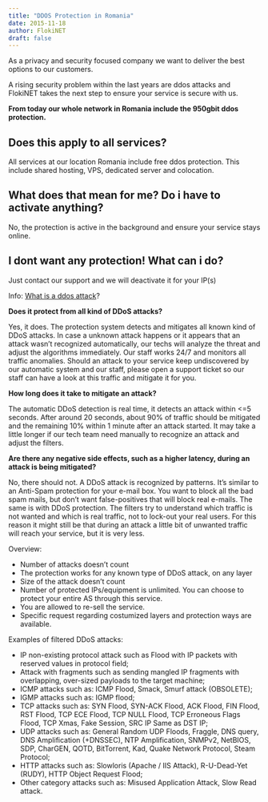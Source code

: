 ```yaml
---
title: "DDOS Protection in Romania"
date: 2015-11-18
author: FlokiNET
draft: false
---
```


As a privacy and security focused company we want to deliver the best options to our customers.

A rising security problem within the last years are ddos attacks and FlokiNET takes the next step to ensure your service is secure with us.

**From today our whole network in Romania include the 950gbit ddos protection.**

## Does this apply to all services?

All services at our location Romania include free ddos protection. This include shared hosting, VPS, dedicated server and colocation.

## What does that mean for me? Do i have to activate anything?

No, the protection is active in the background and ensure your service stays online.

## I dont want any protection! What can i do?

Just contact our support and we will deactivate it for your IP(s)

Info: [What is a ddos attack](http://www.digitalattackmap.com/understanding-ddos/)? 

**Does it protect from all kind of DDoS attacks?**

Yes, it does. The protection system detects and mitigates all known kind of DDoS attacks. In case a unknown attack happens or it appears that an attack wasn’t recognized automatically, our techs will analyze the threat and adjust the algorithms immediately. Our staff works 24/7 and monitors all traffic anomalies.
Should an attack to your service keep undiscovered by our automatic system and our staff, please open a support ticket so our staff can have a look at this traffic and mitigate it for you.

**How long does it take to mitigate an attack?**

The automatic DDoS detection is real time, it detects an attack within <=5 seconds. After around 20 seconds, about 90% of traffic should be mitigated and the remaining 10% within 1 minute after an attack started. It may take a little longer if our tech team need manually to recognize an attack and adjust the filters.

**Are there any negative side effects, such as a higher latency, during an attack is being mitigated?**

No, there should not. A DDoS attack is recognized by patterns. It’s similar to an Anti-Spam protection for your e-mail box. You want to block all the bad spam mails, but don’t want false-positives that will block real e-mails. The same is with DDoS protection. The filters try to understand which traffic is not wanted and which is real traffic, not to lock-out your real users. For this reason it might still be that during an attack a little bit of unwanted traffic will reach your service, but it is very less.

Overview:
* Number of attacks doesn’t count
* The protection works for any known type of DDoS attack, on any layer
* Size of the attack doesn’t count
* Number of protected IPs/equipment is unlimited. You can choose to protect your entire AS through this service.
* You are allowed to re-sell the service.
* Specific request regarding costumized layers and protection ways are available.

Examples of filtered DDoS attacks:
* IP non-existing protocol attack such as Flood with IP packets with reserved values in protocol field;
* Attack with fragments such as sending mangled IP fragments with overlapping, over-sized payloads to the target machine;
* ICMP attacks such as: ICMP Flood, Smack, Smurf attack (OBSOLETE);
* IGMP attacks such as: IGMP flood;
* TCP attacks such as: SYN Flood, SYN-ACK Flood, ACK Flood, FIN Flood, RST Flood, TCP ECE Flood, TCP NULL Flood, TCP Erroneous Flags Flood, TCP Xmas, Fake Session, SRC IP Same as DST IP;
* UDP attacks such as: General Random UDP Floods, Fraggle, DNS query, DNS Amplification (+DNSSEC), NTP Amplification, SNMPv2, NetBIOS, SDP, CharGEN, QOTD, BitTorrent, Kad, Quake Network Protocol, Steam Protocol;
* HTTP attacks such as: Slowloris (Apache / IIS Attack), R-U-Dead-Yet (RUDY), HTTP Object Request Flood;
* Other category attacks such as: Misused Application Attack, Slow Read attack.